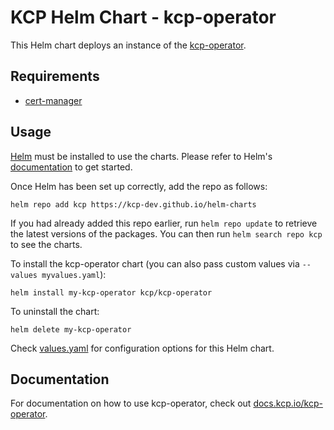 # KCP Helm Chart - kcp-operator

This Helm chart deploys an instance of the [kcp-operator](https://github.com/kcp-dev/kcp-operator).

## Requirements

* [cert-manager](https://cert-manager.io/docs/installation)

## Usage

[Helm](https://helm.sh) must be installed to use the charts. Please refer to Helm's
[documentation](https://helm.sh/docs) to get started.

Once Helm has been set up correctly, add the repo as follows:

    helm repo add kcp https://kcp-dev.github.io/helm-charts

If you had already added this repo earlier, run `helm repo update` to retrieve the latest versions
of the packages. You can then run `helm search repo kcp` to see the charts.

To install the kcp-operator chart (you can also pass custom values via `--values myvalues.yaml`):

    helm install my-kcp-operator kcp/kcp-operator

To uninstall the chart:

    helm delete my-kcp-operator

Check [values.yaml](./values.yaml) for configuration options for this Helm chart.

## Documentation

For documentation on how to use kcp-operator, check out [docs.kcp.io/kcp-operator](https://docs.kcp.io/kcp-operator).
